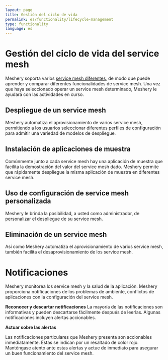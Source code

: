 ```yaml
---
layout: page
title: Gestión del ciclo de vida
permalink: es/functionality/lifecycle-management
type: functionality
language: es
---
```


# Gestión del ciclo de vida del service mesh
Meshery soporta varios [service mesh diferentes](installation/adapters), de modo que puede aprender y comparar diferentes funcionalidades de service mesh. Una vez que haya seleccionado operar un service mesh determinado, Meshery le ayudará con las actividades en curso.

## Despliegue de un service mesh
Meshery automatiza el aprovisionamiento de varios service mesh, permitiendo a los usuarios seleccionar diferentes perfiles de configuración para admitir una variedad de modelos de despliegue.

## Instalación de aplicaciones de muestra
Comúnmente junto a cada service mesh hay una aplicación de muestra que facilita la demostración del valor del service mesh dado. Meshery permite que rápidamente despliegue la misma aplicación de muestra en diferentes service mesh.

## Uso de configuración de service mesh personalizada
Meshery le brinda la posibilidad, a usted como administrador, de personalizar el despliegue de su service mesh.

## Eliminación de un service mesh
Así como Meshery automatiza el aprovisionamiento de varios service mesh, también facilita el desaprovisionamiento de los service mesh.

# Notificaciones
Meshery monitorea los service mesh y la salud de la aplicación. Meshery proporciona notificaciones de los problemas de ambiente, conflictos de aplicaciones con la configuración del service mesh.

**Reconocer y descartar notificaciones**
La mayoría de las notificaciones son informativas y pueden descartarse fácilmente después de leerlas. Algunas notificaciones incluyen alertas accionables.

<strong>Actuar sobre las alertas</strong>

Las notificaciones particulares que Meshery presenta son accionables inmediatamente. Estas se indican por un resaltado de color rojo. Manténgase atento ante estas alertas y actue de inmediato para asegurar un buen funcionamiento del service mesh.
